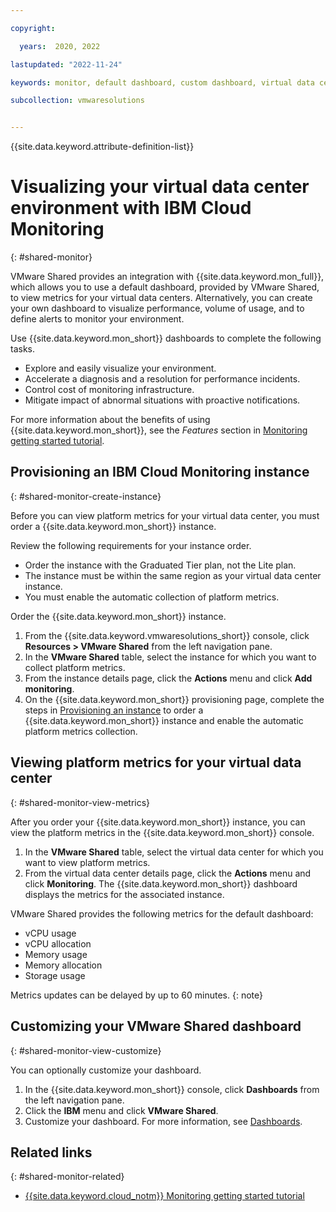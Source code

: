 ```yaml
---

copyright:

  years:  2020, 2022

lastupdated: "2022-11-24"

keywords: monitor, default dashboard, custom dashboard, virtual data center, platform metrics, monitoring

subcollection: vmwaresolutions


---
```


{{site.data.keyword.attribute-definition-list}}

# Visualizing your virtual data center environment with IBM Cloud Monitoring
{: #shared-monitor}

VMware Shared provides an integration with {{site.data.keyword.mon_full}}, which allows you to use a default dashboard, provided by VMware Shared, to view metrics for your virtual data centers. Alternatively, you can create your own dashboard to visualize performance, volume of usage, and to define alerts to monitor your environment.

Use {{site.data.keyword.mon_short}} dashboards to complete the following tasks.

* Explore and easily visualize your environment.
* Accelerate a diagnosis and a resolution for performance incidents.
* Control cost of monitoring infrastructure.
* Mitigate impact of abnormal situations with proactive notifications.

For more information about the benefits of using {{site.data.keyword.mon_short}}, see the *Features* section in [Monitoring getting started tutorial](/docs/monitoring?topic=monitoring-getting-started#getting-started-features).

## Provisioning an IBM Cloud Monitoring instance
{: #shared-monitor-create-instance}

Before you can view platform metrics for your virtual data center, you must order a {{site.data.keyword.mon_short}} instance.

Review the following requirements for your instance order.

* Order the instance with the Graduated Tier plan, not the Lite plan.
* The instance must be within the same region as your virtual data center instance.
* You must enable the automatic collection of platform metrics.

Order the {{site.data.keyword.mon_short}} instance.

1. From the {{site.data.keyword.vmwaresolutions_short}} console, click **Resources > VMware Shared** from the left navigation pane.
2. In the **VMware Shared** table, select the instance for which you want to collect platform metrics.
3. From the instance details page, click the **Actions** menu and click **Add monitoring**.
4. On the {{site.data.keyword.mon_short}} provisioning page, complete the steps in [Provisioning an instance](/docs/monitoring?topic=monitoring-provision) to order a {{site.data.keyword.mon_short}} instance and enable the automatic platform metrics collection.

## Viewing platform metrics for your virtual data center
{: #shared-monitor-view-metrics}

After you order your {{site.data.keyword.mon_short}} instance, you can view the platform metrics in the {{site.data.keyword.mon_short}} console.

1. In the **VMware Shared** table, select the virtual data center for which you want to view platform metrics.
2. From the virtual data center details page, click the **Actions** menu and click **Monitoring**. The {{site.data.keyword.mon_short}} dashboard displays the metrics for the associated instance.

VMware Shared provides the following metrics for the default dashboard:

* vCPU usage
* vCPU allocation
* Memory usage
* Memory allocation
* Storage usage

Metrics updates can be delayed by up to 60 minutes.
{: note}

## Customizing your VMware Shared dashboard
{: #shared-monitor-view-customize}

You can optionally customize your dashboard.

1. In the {{site.data.keyword.mon_short}} console, click **Dashboards** from the left navigation pane.
2. Click the **IBM** menu and click **VMware Shared**.
3. Customize your dashboard. For more information, see [Dashboards](/docs/monitoring?topic=monitoring-monitoring#monitoring_dashboards).

## Related links
{: #shared-monitor-related}

* [{{site.data.keyword.cloud_notm}} Monitoring getting started tutorial](/docs/monitoring?topic=monitoring-getting-started)

